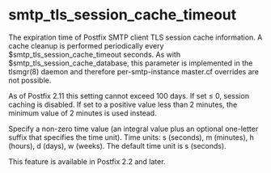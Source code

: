 # smtp_tls_session_cache_timeout 

 The expiration time of Postfix SMTP client TLS session cache
information.  A cache cleanup is performed periodically
every $smtp_tls_session_cache_timeout seconds. As with
$smtp_tls_session_cache_database, this parameter is implemented in the
tlsmgr(8) daemon and therefore per-smtp-instance master.cf overrides
are not possible. 

 As of Postfix 2.11 this setting cannot exceed 100 days.  If set
&le; 0, session caching is disabled.  If set to a positive value
less than 2 minutes, the minimum value of 2 minutes is used instead.  

 Specify a non-zero time value (an integral value plus an optional
one-letter suffix that specifies the time unit).  Time units: s
(seconds), m (minutes), h (hours), d (days), w (weeks).
The default time unit is s (seconds).  

 This feature is available in Postfix 2.2 and later.  


